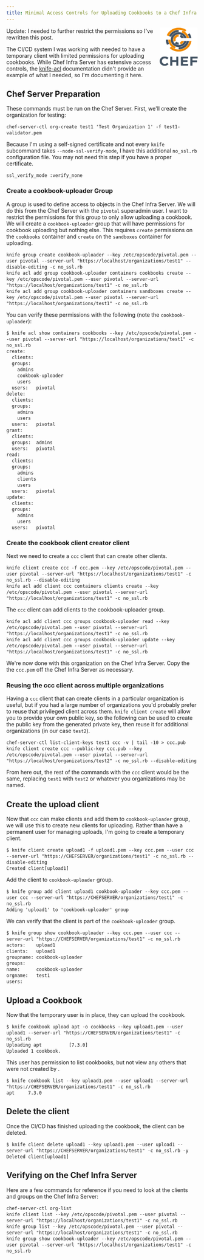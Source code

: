 ```yaml
---
title: Minimal Access Controls for Uploading Cookbooks to a Chef Infra Server (Updated)
---
```


<a href="https://github.com/chef/chef"><img src="/assets/chef-logo.png" alt="Chef" width="100" height="100" align="right" /></a>

Update: I needed to further restrict the permissions so I've rewritten this post.

The CI/CD system I was working with needed to have a temporary client with limited permissions for uploading cookbooks. While Chef Infra Server has extensive access controls, the [knife-acl](https://github.com/chef-boneyard/knife-acl) documentation didn't provide an example of what I needed, so I'm documenting it here.

## Chef Server Preparation

These commands must be run on the Chef Server. First, we'll create the organization for testing:
```
chef-server-ctl org-create test1 'Test Organization 1' -f test1-validator.pem
```

Because I'm using a self-signed certificate and not every `knife` subcommand takes `--node-ssl-verify-mode`, I have this additional `no_ssl.rb` configuration file. You may not need this step if you have a proper certificate.
```
ssl_verify_mode :verify_none
```

### Create a cookbook-uploader Group

A group is used to define access to objects in the Chef Infra Server. We will do this from the Chef Server with the `pivotal` superadmin user. I want to restrict the permissions for this group to only allow uploading a cookbook. We will create a `cookbook-uploader` group that will have permissions for cookbook uploading but nothing else. This requires `create` permissions on the `cookbooks` container and `create` on the `sandboxes` container for uploading.
```
knife group create cookbook-uploader --key /etc/opscode/pivotal.pem --user pivotal --server-url "https://localhost/organizations/test1" --disable-editing -c no_ssl.rb
knife acl add group cookbook-uploader containers cookbooks create --key /etc/opscode/pivotal.pem --user pivotal --server-url "https://localhost/organizations/test1" -c no_ssl.rb
knife acl add group cookbook-uploader containers sandboxes create --key /etc/opscode/pivotal.pem --user pivotal --server-url "https://localhost/organizations/test1" -c no_ssl.rb
```

You can verify these permissions with the following (note the `cookbook-uploader`):
```
$ knife acl show containers cookbooks --key /etc/opscode/pivotal.pem --user pivotal --server-url "https://localhost/organizations/test1" -c no_ssl.rb
create:
  clients:
  groups:
    admins
    cookbook-uploader
    users
  users:   pivotal
delete:
  clients:
  groups:
    admins
    users
  users:   pivotal
grant:
  clients:
  groups:  admins
  users:   pivotal
read:
  clients:
  groups:
    admins
    clients
    users
  users:   pivotal
update:
  clients:
  groups:
    admins
    users
  users:   pivotal
```

### Create the cookbook client creator client

Next we need to create a `ccc` client that can create other clients.
```
knife client create ccc -f ccc.pem --key /etc/opscode/pivotal.pem --user pivotal --server-url "https://localhost/organizations/test1" -c no_ssl.rb --disable-editing
knife acl add client ccc containers clients create --key /etc/opscode/pivotal.pem --user pivotal --server-url "https://localhost/organizations/test1" -c no_ssl.rb
```

The `ccc` client can add clients to the cookbook-uploader group.
```
knife acl add client ccc groups cookbook-uploader read --key /etc/opscode/pivotal.pem --user pivotal --server-url "https://localhost/organizations/test1" -c no_ssl.rb
knife acl add client ccc groups cookbook-uploader update --key /etc/opscode/pivotal.pem --user pivotal --server-url "https://localhost/organizations/test1" -c no_ssl.rb
```

We're now done with this organization on the Chef Infra Server. Copy the the `ccc.pem` off the Chef Infra Server as necessary.

### Reusing the ccc client across multiple organizations

Having a `ccc` client that can create clients in a particular organization is useful, but if you had a large number of organizations you'd probably prefer to reuse that privileged client across them. `knife client create` will allow you to provide your own public key, so the following can be used to create the public key from the generated private key, then reuse it for additional organizations (in our case `test2`).
```
chef-server-ctl list-client-keys test1 ccc -v | tail -10 > ccc.pub
knife client create ccc --public-key ccc.pub --key /etc/opscode/pivotal.pem --user pivotal --server-url "https://localhost/organizations/test2" -c no_ssl.rb --disable-editing
```

From here out, the rest of the commands with the `ccc` client would be the same, replacing `test1` with `test2` or whatever you organizations may be named.

## Create the upload client

Now that `ccc` can make clients and add them to `cookbook-uploader` group, we will use this to create new clients for uploading. Rather than have a permanent user for managing uploads, I'm going to create a temporary client.
```
$ knife client create upload1 -f upload1.pem --key ccc.pem --user ccc --server-url "https://CHEFSERVER/organizations/test1" -c no_ssl.rb --disable-editing
Created client[upload1]
```

Add the client to `cookbook-uploader` group.
```
$ knife group add client upload1 cookbook-uploader --key ccc.pem --user ccc --server-url "https://CHEFSERVER/organizations/test1" -c no_ssl.rb
Adding 'upload1' to 'cookbook-uploader' group
```

We can verify that the client is part of the `cookbook-uploader` group.
```
$ knife group show cookbook-uploader --key ccc.pem --user ccc --server-url "https://CHEFSERVER/organizations/test1" -c no_ssl.rb
actors:    upload1
clients:   upload1
groupname: cookbook-uploader
groups:
name:      cookbook-uploader
orgname:   test1
users:
```

## Upload a Cookbook

Now that the temporary user is in place, they can upload the cookbook.
```
$ knife cookbook upload apt -o cookbooks --key upload1.pem --user upload1 --server-url "https://CHEFSERVER/organizations/test1" -c no_ssl.rb
Uploading apt          [7.3.0]
Uploaded 1 cookbook.
```

This user has permission to list cookbooks, but not view any others that were not created by .
```
$ knife cookbook list --key upload1.pem --user upload1 --server-url "https://CHEFSERVER/organizations/test1" -c no_ssl.rb
apt     7.3.0
```

## Delete the client

Once the CI/CD has finished uploading the cookbook, the client can be deleted.

```
$ knife client delete upload1 --key upload1.pem --user upload1 --server-url "https://CHEFSERVER/organizations/test1" -c no_ssl.rb -y
Deleted client[upload1]
```

## Verifying on the Chef Infra Server

Here are a few commands for reference if you need to look at the clients and groups on the Chef Infra Server:
```
chef-server-ctl org-list
knife client list --key /etc/opscode/pivotal.pem --user pivotal --server-url "https://localhost/organizations/test1" -c no_ssl.rb
knife group list --key /etc/opscode/pivotal.pem --user pivotal --server-url "https://localhost/organizations/test1" -c no_ssl.rb
knife group show cookbook-uploader --key /etc/opscode/pivotal.pem --user pivotal --server-url "https://localhost/organizations/test1" -c no_ssl.rb
```
